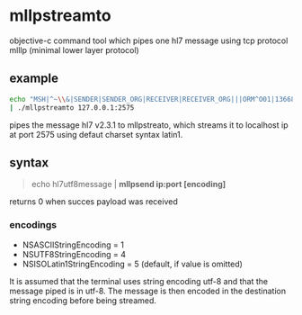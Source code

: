 # mllpstreamto
objective-c command tool which pipes one hl7 message using tcp protocol mlllp (minimal lower layer protocol)

## example
```bash
echo "MSH|^~\\&|SENDER|SENDER_ORG|RECEIVER|RECEIVER_ORG|||ORM^O01|13668358090840.5981941519013931||2.3.1|||||UY|ISO_IR 100\rPID|||777777^^^^2.16.840.1.113883.2.14.2.1||Fauquex^Jacques||19871024\rORC|NW|2013424203649|||||^^^201304242036^^MEDIUM||20130424203649||||||||RECEIVER\rOBR||987861||^^^32^TAC DE CRANEO^CT||||||||||||||987861|1|||||CT|||^^^201111301500\rZDS|987861"
| ./mllpstreamto 127.0.0.1:2575
```

pipes the message hl7 v2.3.1 to mllpstreato, which streams it to localhost ip at port 2575 using defaut charset syntax latin1.

## syntax

> echo hl7utf8message | __mllpsend ip:port [encoding]__

returns  0 when succes payload was received

### encodings

* NSASCIIStringEncoding = 1
* NSUTF8StringEncoding = 4
* NSISOLatin1StringEncoding = 5 (default, if value is omitted)

It is assumed that the terminal uses string encoding utf-8 and that the message piped is in utf-8. The message is then encoded in the destination string encoding before being streamed.

